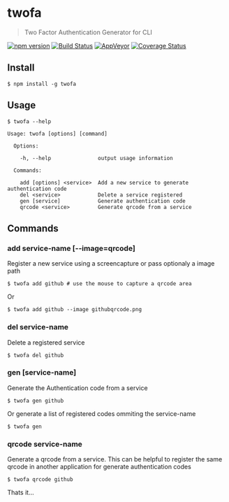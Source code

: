 # twofa
> Two Factor Authentication Generator for CLI

[![npm version](https://img.shields.io/npm/v/twofa.svg?style=flat-square)](https://www.npmjs.com/package/twofa)
[![Build Status](https://img.shields.io/travis/paulovitin/twofa/master.svg?style=flat-square)](https://travis-ci.org/paulovitin/twofa)
[![AppVeyor](https://img.shields.io/appveyor/ci/paulovitin/twofa.svg?style=flat-square&logo=appveyor)](https://ci.appveyor.com/project/paulovitin/twofa)
[![Coverage Status](https://img.shields.io/coveralls/paulovitin/twofa/master.svg?style=flat-square)](https://coveralls.io/github/paulovitin/twofa?branch=master)

## Install

```
$ npm install -g twofa
```

## Usage

```
$ twofa --help

Usage: twofa [options] [command]

  Options:

    -h, --help               output usage information

  Commands:

    add [options] <service>  Add a new service to generate authentication code
    del <service>            Delete a service registered
    gen [service]            Generate authentication code
    qrcode <service>         Generate qrcode from a service
```

## Commands


### add service-name [--image=qrcode]

Register a new service using a screencapture or pass optionaly a image path

```shell
$ twofa add github # use the mouse to capture a qrcode area
```
Or
```
$ twofa add github --image githubqrcode.png
```

### del service-name

Delete a registered service

```shell
$ twofa del github
```

### gen [service-name]

Generate the Authentication code from a service

```shell
$ twofa gen github
```

Or generate a list of registered codes ommiting the service-name

```shell
$ twofa gen
```

### qrcode service-name

Generate a qrcode from a service. This can be helpful to register the same qrcode in another application for generate authentication codes

```shell
$ twofa qrcode github
```

Thats it...